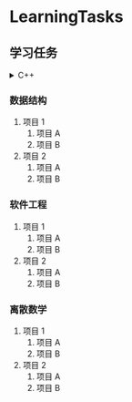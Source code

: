 # LearningTasks
## 学习任务
<details>

<summary>C++</summary>

1. 项目 1
   1. 项目 A
   2. 项目 B
2. 项目 2
   1. 项目 A
   2. 项目 B 

</details>  

### 数据结构
1. 项目 1
   1. 项目 A
   2. 项目 B
2. 项目 2
   1. 项目 A
   2. 项目 B

### 软件工程
1. 项目 1
   1. 项目 A
   2. 项目 B
2. 项目 2
   1. 项目 A
   2. 项目 B

### 离散数学
1. 项目 1
   1. 项目 A
   2. 项目 B
2. 项目 2
   1. 项目 A
   2. 项目 B